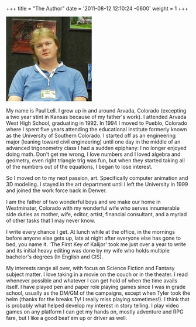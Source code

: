 +++
title = "The Author"
date = '2011-08-12 12:10:24 -0600'
weight = 1
+++

![Paul Lell - GenCon Indy 2011](/images/paul-gencon-2011.png?classes=a-right)

My name is Paul Lell. I grew up in and around Arvada, Colorado (excepting a two year stint in Kansas because of my father's work). I attended Arvada West High School, graduating in 1992. In 1994 I moved to Pueblo, Colorado where I spent five years attending the educational institute formerly known as the University of Southern Colorado. I started off as an engineering major (leaning toward civil engineering) until one day in the middle of an advanced trigonometry class I had a sudden epiphany: I no longer enjoyed doing math. Don't get me wrong, I love numbers and I loved algebra and geometry, even right triangle trig was fun, but when they started taking all of the numbers out of the equations, I began to lose interest.

So I moved on to my next passion, art. Specifically computer animation and 3D modeling. I stayed in the art department until I left the University in 1999 and joined the work force back in Denver.

I am the father of two wonderful boys and we make our home in Westminster, Colorado with my wonderful wife who serves innumerable side duties as mother, wife, editor, artist, financial consultant, and a myriad of other tasks that I may never know.

I write every chance I get. At lunch while at the office, in the mornings before anyone else gets up, late at night after everyone else has gone to bed, you name it. 'The First Key of Kalijor' took me just over a year to write and its initial heavy editing was done by my wife who holds multiple bachelor's degrees (In English and CIS).

My interests range all over, with focus on Science Fiction and Fantasy subject matter. I love taking in a movie on the couch or in the theater. I read whenever possible and whatever I can get hold of when the time avails itself. I have played pen and paper role playing games since I was in grade school, usually as the DM/GM of the campaigns, except when Tyler took the helm (thanks for the breaks Ty! I really miss playing sometimes!). I think that is probably what helped develop my interest in story telling. I play video games on any platform I can get my hands on, mostly adventure and RPG fare, but I like a good beat'em up or driver as well.
